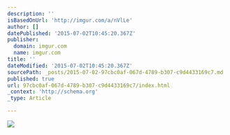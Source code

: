 ```yaml
---
description: ''
isBasedOnUrl: 'http://imgur.com/a/nVlLe'
author: []
datePublished: '2015-07-02T10:45:20.367Z'
publisher:
  domain: imgur.com
  name: imgur.com
title: ''
dateModified: '2015-07-02T10:45:20.367Z'
sourcePath: _posts/2015-07-02-97cbc0af-067d-4789-b307-c9d4433169c7.md
published: true
url: 97cbc0af-067d-4789-b307-c9d4433169c7/index.html
_context: 'http://schema.org'
_type: Article

---
```

![](http://i.imgur.com/RHvsQj6.jpg)